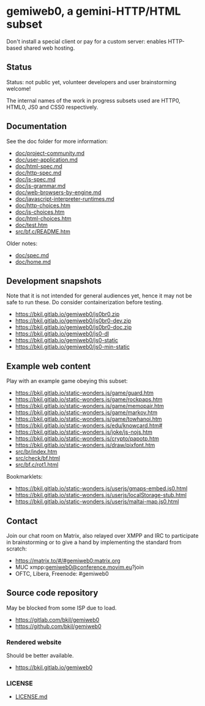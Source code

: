 # gemiweb0, a gemini-HTTP/HTML subset

Don't install a special client or pay for a custom server: enables HTTP-based shared web hosting.

## Status

Status: not public yet, volunteer developers and user brainstorming welcome!

The internal names of the work in progress subsets used are HTTP0, HTML0, JS0 and CSS0 respectively.

## Documentation

See the doc folder for more information:

* [doc/project-community.md](doc/project-community.md)
* [doc/user-application.md](doc/user-application.md)
* [doc/html-spec.md](doc/html-spec.md)
* [doc/http-spec.md](doc/http-spec.md)
* [doc/js-spec.md](doc/js-spec.md)
* [doc/js-grammar.md](doc/js-grammar.md)
* [doc/web-browsers-by-engine.md](doc/web-browsers-by-engine.md)
* [doc/javascript-interpreter-runtimes.md](doc/javascript-interpreter-runtimes.md)
* [doc/http-choices.htm](doc/http-choices.htm)
* [doc/js-choices.htm](doc/js-choices.htm)
* [doc/html-choices.htm](doc/html-choices.htm)
* [doc/test.htm](doc/test.htm)
* [src/bf.c/README.htm](src/bf.c/README.htm)

Older notes:

* [doc/spec.md](doc/spec.md)
* [doc/home.md](doc/home.md)

## Development snapshots

Note that it is not intended for general audiences yet, hence it may not be safe to run these. Do consider containerization before testing.

* https://bkil.gitlab.io/gemiweb0/js0br0.zip
* https://bkil.gitlab.io/gemiweb0/js0br0-dev.zip
* https://bkil.gitlab.io/gemiweb0/js0br0-doc.zip
* https://bkil.gitlab.io/gemiweb0/js0-dl
* https://bkil.gitlab.io/gemiweb0/js0-static
* https://bkil.gitlab.io/gemiweb0/js0-min-static

## Example web content

Play with an example game obeying this subset:

* https://bkil.gitlab.io/static-wonders.js/game/guard.htm
* https://bkil.gitlab.io/static-wonders.js/game/rockpaps.htm
* https://bkil.gitlab.io/static-wonders.js/game/memopair.htm
* https://bkil.gitlab.io/static-wonders.js/game/markov.htm
* https://bkil.gitlab.io/static-wonders.js/game/towhanoi.htm
* https://bkil.gitlab.io/static-wonders.js/edu/knowcard.htm#
* https://bkil.gitlab.io/static-wonders.js/joke/js-nojs.htm
* https://bkil.gitlab.io/static-wonders.js/crypto/papotp.htm
* https://bkil.gitlab.io/static-wonders.js/draw/pixfont.htm
* [src/br/index.htm](src/br/index.htm)
* [src/check/bf.html](src/check/bf.html)
* [src/bf.c/rot1.html](src/bf.c/rot1.html)

Bookmarklets:

* https://bkil.gitlab.io/static-wonders.js/userjs/gmaps-embed.js0.html
* https://bkil.gitlab.io/static-wonders.js/userjs/localStorage-stub.html
* https://bkil.gitlab.io/static-wonders.js/userjs/maltai-map.js0.html

## Contact

Join our chat room on Matrix, also relayed over XMPP and IRC to participate in brainstorming or to give a hand by implementing the standard from scratch:

* https://matrix.to/#/#gemiweb0:matrix.org
* MUC xmpp:gemiweb0@conference.movim.eu?join
* OFTC, Libera, Freenode: #gemiweb0

## Source code repository

May be blocked from some ISP due to load.

* https://gitlab.com/bkil/gemiweb0
* https://github.com/bkil/gemiweb0

### Rendered website

Should be better available.

* https://bkil.gitlab.io/gemiweb0

### LICENSE

* [LICENSE.md](LICENSE.md)

